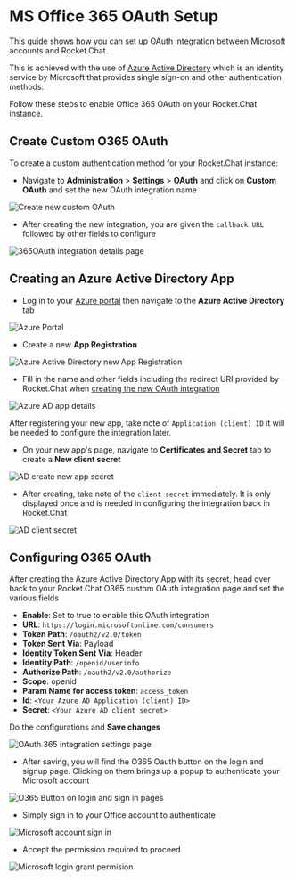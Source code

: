 # MS Office 365 OAuth Setup

This guide shows how you can set up OAuth integration between Microsoft accounts and  Rocket.Chat.

This is achieved with the use of [Azure Active Directory](https://azure.microsoft.com/en-us/services/active-directory/) which is an identity service by Microsoft that provides single sign-on and other authentication methods.

Follow these steps to enable Office 365 OAuth on your Rocket.Chat instance.

## Create Custom O365 OAuth

To create a custom authentication method for your Rocket.Chat instance:

* Navigate to **Administration** > **Settings** > **OAuth** and click on **Custom OAuth** and set the new OAuth integration name

![Create new custom OAuth](<../../../../../.gitbook/assets/Creating custom OAuth>)

* After creating the new integration, you are given the `callback URL` followed by other fields to configure

![365OAuth integration details page](<../../../../../.gitbook/assets/0365 OAuth RC details>)

## Creating an Azure Active Directory App

* Log in to your [Azure portal](https://portal.azure.com/) then navigate to the **Azure Active Directory** tab

![Azure Portal](<../../../../../.gitbook/assets/Azure Portal>)

* Create a new **App Registration**

![Azure Active Directory new App Registration](<../../../../../.gitbook/assets/Azure Active Directory new App Registration>)

* Fill in the name and other fields including the redirect URI provided by Rocket.Chat when [creating the new OAuth integration](ms-office-365-oauth-setup.md#create-custom-365-oauth)

![Azure AD app details](<../../../../../.gitbook/assets/Azure AD App details>)

After registering your new app, take note of  `Application (client) ID` it will be needed to configure the integration later.

* On your new app's page, navigate to **Certificates and Secret** tab to create a **New client secret**&#x20;

![AD create new app secret](<../../../../../.gitbook/assets/new clent secret>)

* After creating, take note of the `client secret` immediately. It is only displayed once and is needed in configuring the integration back in Rocket.Chat

![AD client secret](<../../../../../.gitbook/assets/Azure AD App secret page>)

## Configuring O365 OAuth

After creating the Azure Active Directory App with its secret, head over back to your Rocket.Chat O365 custom OAuth integration page and set the various fields

* **Enable**: Set to true to enable this OAuth integration
* **URL**: `https://login.microsoftonline.com/consumers`
* **Token Path**: `/oauth2/v2.0/token`
* **Token Sent Via**: Payload
* **Identity Token Sent Via**: Header
* **Identity Path**: `/openid/userinfo`
* **Authorize Path**: `/oauth2/v2.0/authorize`
* **Scope**: openid
* **Param Name for access token**: `access_token`
* **Id**: `<Your Azure AD Application (client) ID>`
* **Secret**: `<Your Azure AD client secret>`

Do the configurations and **Save changes**

![OAuth 365 integration settings page](<../../../../../.gitbook/assets/OAuth 365 integration settings page>)

* After saving, you will find the O365 Oauth button on the login and signup page. Clicking on them brings up a popup to authenticate your Microsoft account

![O365 Button on login and sign in pages](<../../../../../.gitbook/assets/O365 Button on login and sign in pages>)

* Simply sign in to your Office account to authenticate

![Microsoft account sign in](<../../../../../.gitbook/assets/Microsoft account sign in>)

* Accept the permission required to proceed

![Microsoft login grant permision](<../../../../../.gitbook/assets/Microsoft login grant permision>)
